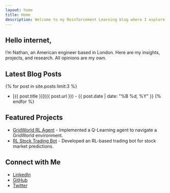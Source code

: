 ```yaml
---
layout: home
title: Home
description: Welcome to my Reinforcement Learning blog where I explore RL concepts, projects, and insights to connect with top RL labs in London.
---
```

## Hello internet,

I’m Nathan, an American engineer based in London. Here are my insights, projects, and research. All opinions are my own.

## Latest Blog Posts

{% for post in site.posts limit:3 %}
- [{{ post.title }}]({{ post.url }}) - {{ post.date | date: "%B %d, %Y" }}
{% endfor %}

## Featured Projects

- [GridWorld RL Agent](projects/gridworld) - Implemented a Q-Learning agent to navigate a GridWorld environment.
- [RL Stock Trading Bot](projects/stock-trading-bot) - Developed an RL-based trading bot for stock market predictions.

## Connect with Me

- [LinkedIn](https://www.linkedin.com/in/yourprofile)
- [GitHub](https://github.com/itsnemoooo)
- [Twitter](https://twitter.com/yourusername)